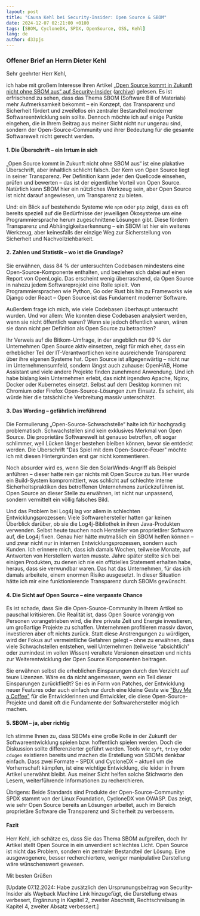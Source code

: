 ```yaml
---
layout: post
title: "Causa Kehl bei Security-Insider: Open Source & SBOM"
date: 2024-12-07 02:21:00 +0100
tags: [SBOM, CycloneDX, SPDX, OpenSource, OSS, Kehl]
lang: de
author: d33pjs
---
```


### Offener Brief an Herrn Dieter Kehl

Sehr geehrter Herr Kehl,

ich habe mit großem Interesse Ihren Artikel [„Open Source kommt in Zukunft nicht ohne SBOM aus“ auf Security-Insider](https://www.security-insider.de/open-source-software-braucht-sbom-a-ab67253f08be1785db87d428f45a297e/) ([archive](https://web.archive.org/web/20241207150253/https://www.security-insider.de/open-source-software-braucht-sbom-a-ab67253f08be1785db87d428f45a297e/)) gelesen. Es ist erfrischend zu sehen, dass das Thema SBOM (Software Bill of Materials) mehr Aufmerksamkeit bekommt – ein Konzept, das Transparenz und Sicherheit fördert und zweifellos ein zentraler Bestandteil moderner Softwareentwicklung sein sollte. Dennoch möchte ich auf einige Punkte eingehen, die in Ihrem Beitrag aus meiner Sicht nicht nur ungenau sind, sondern der Open-Source-Community und ihrer Bedeutung für die gesamte Softwarewelt nicht gerecht werden.

#### 1. Die Überschrift – ein Irrtum in sich

„Open Source kommt in Zukunft nicht ohne SBOM aus“ ist eine plakative Überschrift, aber inhaltlich schlicht falsch. Der Kern von Open Source liegt in seiner Transparenz. Per Definition kann jeder den Quellcode einsehen, prüfen und bewerten – das ist der eigentliche Vorteil von Open Source. Natürlich kann SBOM hier ein nützliches Werkzeug sein, aber Open Source ist nicht darauf angewiesen, um Transparenz zu bieten.

Und: ein Blick auf bestehende Systeme wie `npm` oder `pip` zeigt, dass es oft bereits speziell auf die Bedürfnisse der jeweiligen Ökosysteme um eine Programmiersprache herum zugeschnittene Lösungen gibt. Diese fördern Transparenz und Abhängigkeitserkennung – ein SBOM ist hier ein weiteres Werkzeug, aber keinesfalls der einzige Weg zur Sicherstellung von Sicherheit und Nachvollziehbarkeit.

#### 2. Zahlen und Statistik – wo ist die Grundlage?

Sie erwähnen, dass 84 % der untersuchten Codebasen mindestens eine Open-Source-Komponente enthalten, und beziehen sich dabei auf einen Report von OpenLogic. Das erscheint wenig überraschend, da Open Source in nahezu jedem Softwareprojekt eine Rolle spielt. Von Programmiersprachen wie Python, Go oder Rust bis hin zu Frameworks wie Django oder React – Open Source ist das Fundament moderner Software.

Außerdem frage ich mich, wie viele Codebasen überhaupt untersucht wurden. Und vor allem: Wie konnten diese Codebasen analysiert werden, wenn sie nicht öffentlich waren? Wenn sie jedoch öffentlich waren, wären sie dann nicht per Definition als Open Source zu betrachten?

Ihr Verweis auf die Bitkom-Umfrage, in der angeblich nur 69 % der Unternehmen Open Source aktiv einsetzen, zeigt für mich eher, dass ein erheblicher Teil der IT-Verantwortlichen keine ausreichende Transparenz über ihre eigenen Systeme hat. Open Source ist allgegenwärtig – nicht nur im Unternehmensumfeld, sondern längst auch zuhause: OpenHAB, Home Assistant und viele andere Projekte finden zunehmend Anwendung. Und ich habe bislang kein Unternehmen erlebt, das nicht irgendwo Apache, Nginx, Docker oder Kubernetes einsetzt. Selbst auf dem Desktop kommen mit Chromium oder Firefox Open-Source-Lösungen zum Einsatz. Es scheint, als würde hier die tatsächliche Verbreitung massiv unterschätzt.

#### 3. Das Wording – gefährlich irreführend

Die Formulierung „Open-Source-Schwachstelle“ halte ich für hochgradig problematisch. Schwachstellen sind kein exklusives Merkmal von Open Source. Die proprietäre Softwarewelt ist genauso betroffen, oft sogar schlimmer, weil Lücken länger bestehen bleiben können, bevor sie entdeckt werden. Die Überschrift "Das Spiel mit dem Open-Source-Feuer" möchte ich mit diesen Hintergründen erst gar nicht kommentieren.

Noch absurder wird es, wenn Sie den SolarWinds-Angriff als Beispiel anführen – dieser hatte rein gar nichts mit Open Source zu tun. Hier wurde ein Build-System kompromittiert, was schlicht auf schlechte interne Sicherheitspraktiken des betroffenen Unternehmens zurückzuführen ist. Open Source an dieser Stelle zu erwähnen, ist nicht nur unpassend, sondern vermittelt ein völlig falsches Bild.

Und das Problem bei Log4j lag vor allem in schlechten Entwicklungsprozessen: Viele Softwarehersteller hatten gar keinen Überblick darüber, ob sie die Log4j-Bibliothek in ihren Java-Produkten verwenden. Selbst heute tauchen noch Hersteller von proprietärer Software auf, die Log4j fixen. Genau hier hätte mutmaßlich ein SBOM helfen können – und zwar nicht nur in internen Entwicklungsprozessen, sondern auch Kunden. Ich erinnere mich, dass ich damals Wochen, teilweise Monate, auf Antworten von Herstellern warten musste. Jahre später stellte sich bei einigen Produkten, zu denen ich nie ein offizielles Statement erhalten habe, heraus, dass sie verwundbar waren. Das hat das Unternehmen, für das ich damals arbeitete, einem enormen Risiko ausgesetzt. In dieser Situation hätte ich mir eine funktionierende Transparenz durch SBOMs gewünscht.

#### 4. Die Sicht auf Open Source – eine verpasste Chance

Es ist schade, dass Sie die Open-Source-Community in Ihrem Artikel so pauschal kritisieren. Die Realität ist, dass Open Source vorangig von Personen vorangetrieben wird, die ihre private Zeit und Energie investieren, um großartige Projekte zu schaffen. Unternehmen profitieren massiv davon, investieren aber oft nichts zurück. Statt diese Anstrengungen zu würdigen, wird der Fokus auf vermeintliche Gefahren gelegt – ohne zu erwähnen, dass viele Schwachstellen entstehen, weil Unternehmen (teilweise "absichtlich" oder zumindest im vollen Wissen) veraltete Versionen einsetzen und nichts zur Weiterentwicklung der Open Source Komponenten beitragen.

Sie erwähnen selbst die erheblichen Einsparungen durch den Verzicht auf teure Lizenzen. Wäre es da nicht angemessen, wenn ein Teil dieser Einsparungen zurückfließt? Sei es in Form von Patches, der Entwicklung neuer Features oder auch einfach nur durch eine kleine Geste wie ["Buy Me a Coffee"](https://buymeacoffee.com/) für die Entwicklerinnen und Entwickler, die diese Open-Source-Projekte und damit oft die Fundamente der Softwarehersteller möglich machen.

#### 5. SBOM – ja, aber richtig

Ich stimme Ihnen zu, dass SBOMs eine große Rolle in der Zukunft der Softwareentwicklung spielen bzw. hoffentlich spielen werden. Doch die Diskussion sollte differenzierter geführt werden. Tools wie `syft`, `trivy` oder `cdxgen` existieren bereits und machen die Erstellung von SBOMs denkbar einfach. Dass zwei Formate – SPDX und CycloneDX – aktuell um die Vorherrschaft kämpfen, ist eine wichtige Entwicklung, die leider in Ihrem Artikel unerwähnt bleibt. Aus meiner Sicht helfen solche Stichworte den Lesern, weiterführende Informationen zu recherchieren.

Übrigens: Beide Standards sind Produkte der Open-Source-Community: SPDX stammt von der Linux Foundation, CycloneDX von OWASP. Das zeigt, wie sehr Open Source bereits an Lösungen arbeitet, auch im Bereich proprietäre Software die Transparenz und Sicherheit zu verbessern.

#### Fazit

Herr Kehl, ich schätze es, dass Sie das Thema SBOM aufgreifen, doch Ihr Artikel stellt Open Source in ein unverdient schlechtes Licht. Open Source ist nicht das Problem, sondern ein zentraler Bestandteil der Lösung. Eine ausgewogenere, besser recherchiertere, weniger manipulative Darstellung wäre wünschenswert gewesen.

Mit besten Grüßen

[Update 07.12.2024: Habe zusätzlich den Ursprunungsbeitrag von Security-Insider als Wayback Machine Link hinzugefügt, die Darstellung etwas verbesert, Ergänzung in Kapitel 2, zweiter Abschnitt, Rechtschreibung in Kapitel 4, zweiter Absatz verbessert.]
